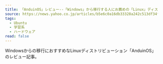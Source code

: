 ```yaml
---
title: 「AnduinOS」レビュー--「Windows」から移行する人にお薦めの「Linux」ディストロ…
source: https://news.yahoo.co.jp/articles/b5e6c0a16db33328a242c513df34fa3dc9c90ba5
tags:
  - Ubuntu
  - 学習系
  - ハードウェア
read: false
---
```

Windowsからの移行におすすめなLinuxディストリビューション「AnduinOS」のレビュー記事。